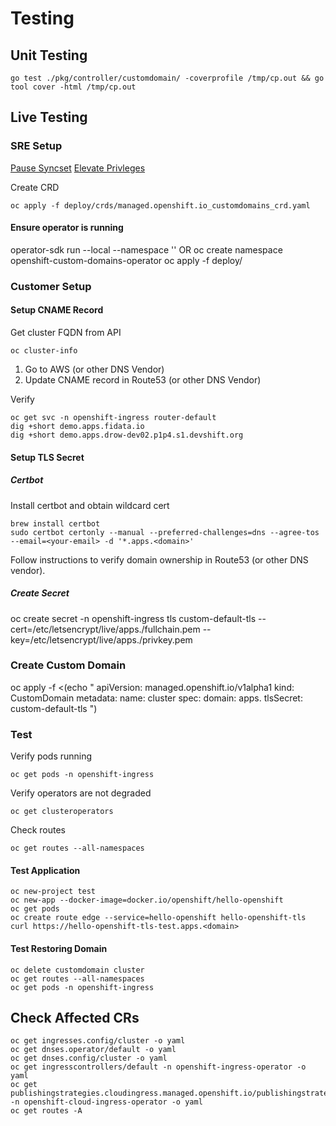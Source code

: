 # Testing

## Unit Testing

```
go test ./pkg/controller/customdomain/ -coverprofile /tmp/cp.out && go tool cover -html /tmp/cp.out
```

## Live Testing
### SRE Setup
[Pause Syncset](https://github.com/openshift/ops-sop/blob/master/v4/howto/pause-syncset.md)
[Elevate Privleges](https://github.com/openshift/ops-sop/blob/master/v4/howto/manage-privileges.md#elevate-privileges)

Create CRD
```
oc apply -f deploy/crds/managed.openshift.io_customdomains_crd.yaml
```

#### Ensure operator is running
operator-sdk run --local --namespace ''
OR
oc create namespace openshift-custom-domains-operator
oc apply -f deploy/

### Customer Setup

#### Setup CNAME Record
Get cluster FQDN from API
```
oc cluster-info
```

1. Go to AWS (or other DNS Vendor)
2. Update CNAME record in Route53 (or other DNS Vendor)

Verify
```
oc get svc -n openshift-ingress router-default
dig +short demo.apps.fidata.io
dig +short demo.apps.drow-dev02.p1p4.s1.devshift.org
```

#### Setup TLS Secret

##### Certbot
Install certbot and obtain wildcard cert
```
brew install certbot
sudo certbot certonly --manual --preferred-challenges=dns --agree-tos --email=<your-email> -d '*.apps.<domain>'
```
Follow instructions to verify domain ownership in Route53 (or other DNS vendor).

##### Create Secret
oc create secret -n openshift-ingress tls custom-default-tls --cert=/etc/letsencrypt/live/apps.<domain>/fullchain.pem --key=/etc/letsencrypt/live/apps.<domain>/privkey.pem

### Create Custom Domain
oc apply -f <(echo "
apiVersion: managed.openshift.io/v1alpha1
kind: CustomDomain
metadata:
  name: cluster
spec:
  domain: apps.<domain>
  tlsSecret: custom-default-tls
")


### Test

Verify pods running
```
oc get pods -n openshift-ingress
```

Verify operators are not degraded
```
oc get clusteroperators
```

Check routes
```
oc get routes --all-namespaces
```

#### Test Application
```
oc new-project test
oc new-app --docker-image=docker.io/openshift/hello-openshift
oc get pods
oc create route edge --service=hello-openshift hello-openshift-tls
curl https://hello-openshift-tls-test.apps.<domain>
```


#### Test Restoring Domain
```
oc delete customdomain cluster
oc get routes --all-namespaces
oc get pods -n openshift-ingress
```

## Check Affected CRs
```
oc get ingresses.config/cluster -o yaml
oc get dnses.operator/default -o yaml
oc get dnses.config/cluster -o yaml
oc get ingresscontrollers/default -n openshift-ingress-operator -o yaml
oc get publishingstrategies.cloudingress.managed.openshift.io/publishingstrategy -n openshift-cloud-ingress-operator -o yaml
oc get routes -A
```
